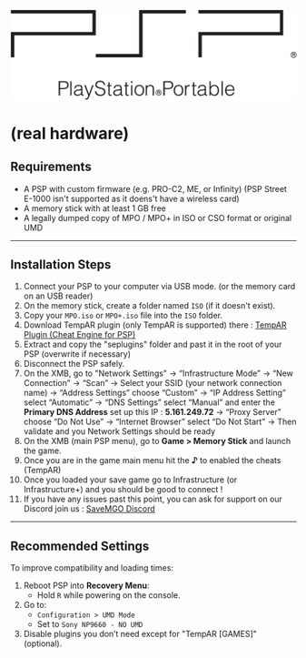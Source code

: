 ![PSP Logo](../assets/Psp-logo.png)
# (real hardware)

## Requirements
- A PSP with custom firmware (e.g. PRO-C2, ME, or Infinity) (PSP Street E-1000 isn't supported as it doens't have a wireless card)
- A memory stick with at least 1 GB free
- A legally dumped copy of MPO / MPO+ in ISO or CSO format or original UMD

---

## Installation Steps
1. Connect your PSP to your computer via USB mode. (or the memory card on an USB reader)
2. On the memory stick, create a folder named `ISO` (if it doesn't exist).
3. Copy your `MPO.iso` or `MPO+.iso` file into the `ISO` folder.
4. Download TempAR plugin (only TempAR is supported) there : [TempAR Plugin (Cheat Engine for PSP)](https://github.com/snakeswiss/Tutorial-setting-up-MPO-MPO-Online/raw/main/assets/tempar_163.7z)
5. Extract and copy the "seplugins" folder and past it in the root of your PSP (overwrite if necessary) 
6. Disconnect the PSP safely.
7. On the XMB, go to "Network Settings" -> “Infrastructure Mode” -> “New Connection” -> “Scan” -> Select your SSID (your network connection name) -> “Address Settings” choose “Custom” -> “IP Address Setting” select “Automatic” -> “DNS Settings” select “Manual” and enter the **Primary DNS Address** set up this IP : **5.161.249.72** -> “Proxy Server” choose “Do Not Use” -> “Internet Browser” select “Do Not Start” -> Then validate and you Network Settings should be ready
8. On the XMB (main PSP menu), go to **Game > Memory Stick** and launch the game.
9. Once you are in the game main menu hit the **♪** to enabled the cheats (TempAR)
10. Once you loaded your save game go to Infrastructure (or Infrastructure+) and you should be good to connect !
11. If you have any issues past this point, you can ask for support on our Discord join us : [SaveMGO Discord](discord.gg/mgo2pc)

---

## Recommended Settings
To improve compatibility and loading times:

1. Reboot PSP into **Recovery Menu**:
   - Hold `R` while powering on the console.
2. Go to:
   - `Configuration > UMD Mode`
   - Set to `Sony NP9660 - NO UMD`
3. Disable plugins you don’t need except for "TempAR [GAMES]" (optional).
